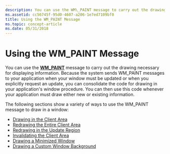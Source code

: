 ```yaml
---
description: You can use the WM\_PAINT message to carry out the drawing necessary for displaying information.
ms.assetid: cc56745f-95d0-4607-a206-1e7ed7109bf0
title: Using the WM_PAINT Message
ms.topic: concept-article
ms.date: 05/31/2018
---
```


# Using the WM\_PAINT Message

You can use the [**WM\_PAINT**](wm-paint.md) message to carry out the drawing necessary for displaying information. Because the system sends WM\_PAINT messages to your application when your window must be updated or when you explicitly request an update, you can consolidate the code for drawing in your application's window procedure. You can then use this code whenever your application must draw either new or existing information.

The following sections show a variety of ways to use the WM\_PAINT message to draw in a window:

-   [Drawing in the Client Area](drawing-in-the-client-area.md)
-   [Redrawing the Entire Client Area](redrawing-the-entire-client-area.md)
-   [Redrawing in the Update Region](redrawing-in-the-update-region.md)
-   [Invalidating the Client Area](invalidating-the-client-area.md)
-   [Drawing a Minimized Window](drawing-a-minimized-window.md)
-   [Drawing a Custom Window Background](drawing-a-custom-window-background.md)

 

 



